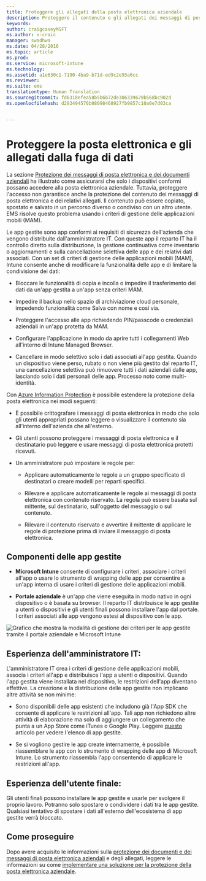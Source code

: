 ```yaml
---
title: Proteggere gli allegati della posta elettronica aziendale
description: Proteggere il contenuto e gli allegati dei messaggi di posta elettronica usando i criteri di gestione di applicazioni mobili (MAM).
keywords: 
author: craigcaseyMSFT
ms.author: v-craic
manager: swadhwa
ms.date: 04/28/2016
ms.topic: article
ms.prod: 
ms.service: microsoft-intune
ms.technology: 
ms.assetid: a1e630c1-7190-4ba9-b71d-ed9c2e93a6cc
ms.reviewer: 
ms.suite: ems
translationtype: Human Translation
ms.sourcegitcommit: fd6318efea58b5b6b72de306339629b568bc902d
ms.openlocfilehash: d293494570b08098468927fb9857c10a0e7d03ca


---
```


# Proteggere la posta elettronica e gli allegati dalla fuga di dati
La sezione [Protezione dei messaggi di posta elettronica e dei documenti aziendali](protect-corporate-email-documents.md) ha illustrato come assicurarsi che solo i dispositivi conformi possano accedere alla posta elettronica aziendale. Tuttavia, proteggere l'accesso non garantisce anche la protezione del contenuto dei messaggi di posta elettronica e dei relativi allegati. Il contenuto può essere copiato, spostato e salvato in un percorso diverso o condiviso con un altro utente. EMS risolve questo problema usando i criteri di gestione delle applicazioni mobili (MAM).

Le app gestite sono app conformi ai requisiti di sicurezza dell'azienda che vengono distribuite dall'amministratore IT. Con queste app il reparto IT ha il controllo diretto sulla distribuzione, la gestione continuativa come inventario o aggiornamenti e sulla cancellazione selettiva delle app e dei relativi dati associati. Con un set di criteri di gestione delle applicazioni mobili (MAM), Intune consente anche di modificare la funzionalità delle app e di limitare la condivisione dei dati:

-   Bloccare le funzionalità di copia e incolla o impedire il trasferimento dei dati da un'app gestita a un'app senza criteri MAM.

-   Impedire il backup nello spazio di archiviazione cloud personale, impedendo funzionalità come Salva con nome e così via.

-   Proteggere l'accesso alle app richiedendo PIN/passcode o credenziali aziendali in un'app protetta da MAM.

-   Configurare l'applicazione in modo da aprire tutti i collegamenti Web all'interno di Intune Managed Browser.

-   Cancellare in modo selettivo solo i dati associati all'app gestita. Quando un dispositivo viene perso, rubato o non viene più gestito dal reparto IT, una cancellazione selettiva può rimuovere tutti i dati aziendali dalle app, lasciando solo i dati personali delle app. Processo noto come multi-identità.

Con [Azure Information Protection](https://docs.microsoft.com/information-protection/understand-explore/what-is-azure-rms) è possibile estendere la protezione della posta elettronica nei modi seguenti:

-   È possibile crittografare i messaggi di posta elettronica in modo che solo gli utenti appropriati possano leggere o visualizzare il contenuto sia all'interno dell'azienda che all'esterno.

-   Gli utenti possono proteggere i messaggi di posta elettronica e il destinatario può leggere e usare messaggi di posta elettronica protetti ricevuti.

-   Un amministratore può impostare le regole per:

    -   Applicare automaticamente le regole a un gruppo specificato di destinatari o creare modelli per reparti specifici.

    -   Rilevare e applicare automaticamente le regole ai messaggi di posta elettronica con contenuto riservato. La regola può essere basata sul mittente, sul destinatario, sull'oggetto del messaggio o sul contenuto.

    -   Rilevare il contenuto riservato e avvertire il mittente di applicare le regole di protezione prima di inviare il messaggio di posta elettronica.

## Componenti delle app gestite

-   **Microsoft Intune** consente di configurare i criteri, associare i criteri all'app o usare lo strumento di wrapping delle app per consentire a un'app interna di usare i criteri di gestione delle applicazioni mobili.

-   **Portale aziendale** è un'app che viene eseguita in modo nativo in ogni dispositivo o è basata su browser. Il reparto IT distribuisce le app gestite a utenti o dispositivi e gli utenti finali possono installare l'app dal portale. I criteri associati alle app vengono estesi al dispositivo con le app.

![Grafico che mostra la modalità di gestione dei criteri per le app gestite tramite il portale aziendale e Microsoft Intune](./media/ProtectEmail/CADataSheet-Diagram-Apps.png)

## Esperienza dell'amministratore IT:
L'amministratore IT crea i criteri di gestione delle applicazioni mobili, associa i criteri all'app e distribuisce l'app a utenti o dispositivi. Quando l'app gestita viene installata nel dispositivo, le restrizioni dell'app diventano effettive. La creazione e la distribuzione delle app gestite non implicano altre attività se non minime:

-   Sono disponibili delle app esistenti che includono già l'App SDK che consente di applicare le restrizioni all'app. Tali app non richiedono altre attività di elaborazione ma solo di aggiungere un collegamento che punta a un App Store come iTunes o Google Play. Leggere [questo](https://www.microsoft.com/en-us/cloud-platform/microsoft-intune-partners) articolo per vedere l'elenco di app gestite.

-   Se si vogliono gestire le app create internamente, è possibile riassemblare le app con lo strumento di wrapping delle app di Microsoft Intune. Lo strumento riassembla l'app consentendo di applicare le restrizioni all'app.

## Esperienza dell'utente finale:
Gli utenti finali possono installare le app gestite e usarle per svolgere il proprio lavoro. Potranno solo spostare o condividere i dati tra le app gestite. Qualsiasi tentativo di spostare i dati all'esterno dell'ecosistema di app gestite verrà bloccato.

## Come proseguire
Dopo avere acquisito le informazioni sulla [protezione dei documenti e dei messaggi di posta elettronica aziendali](protect-corporate-email-documents.md) e degli allegati, leggere le informazioni su come [implementare una soluzione per la protezione della posta elettronica aziendale](implement-solution.md).



<!--HONumber=Nov16_HO2-->


